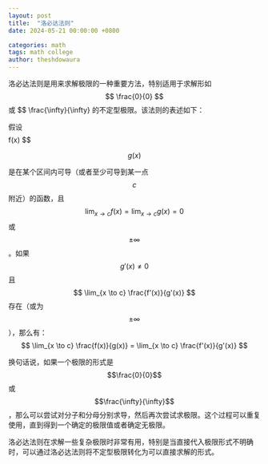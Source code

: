 ```yaml
---
layout: post
title:  "洛必达法则"
date: 2024-05-21 00:00:00 +0800

categories: math
tags: math college
author: theshdowaura
---
```

洛必达法则是用来求解极限的一种重要方法，特别适用于求解形如
$$
\frac{0}{0}
$$
或
$$
\frac{\infty}{\infty}
的不定型极限。该法则的表述如下：

假设
$$
$$
f(x)
$$

$$
g(x)
$$

是在某个区间内可导（或者至少可导到某一点$$c$$附近）的函数，且
$$
\lim_{x \to c} f(x) = \lim_{x \to c} g(x) = 0
$$
或
$$
\pm \infty
$$
。如果
$$
g'(x) \neq 0
$$
且
$$
\lim_{x \to c} \frac{f'(x)}{g'(x)}
$$
存在（或为
$$
\pm \infty
$$
），那么有：
$$
\lim_{x \to c} \frac{f(x)}{g(x)} = \lim_{x \to c} \frac{f'(x)}{g'(x)}
$$

换句话说，如果一个极限的形式是$$\frac{0}{0}$$或$$\frac{\infty}{\infty}$$，那么可以尝试对分子和分母分别求导，然后再次尝试求极限。这个过程可以重复使用，直到得到一个确定的极限值或者确定无极限。

洛必达法则在求解一些复杂极限时非常有用，特别是当直接代入极限形式不明确时，可以通过洛必达法则将不定型极限转化为可以直接求解的形式。